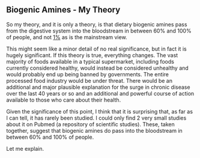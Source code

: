 ## Biogenic Amines - My Theory

So my theory, and it is only a theory, is that dietary biogenic amines pass from the digestive system into the bloodstream in between 60% and 100% of people, and not [1%](https://academic.oup.com/ajcn/article/85/5/1185/4633007) as is the mainstream view. 

This might seem like a minor detail of no real significance, but in fact it is hugely significant. If this theory is true, everything changes. The vast majority of foods available in a typical supermarket, including foods currently considered healthy, would instead be considered unhealthy and would probably end up being banned by governments. The entire processed food industry would be under threat. There would be an additional and major plausible explanation for the surge in chronic disease over the last 40 years or so and an additional and powerful course of action available to those who care about their health.

Given the significance of this point, I think that it is surprising that, as far as I can tell, it has rarely been studied. I could only find 2 very small studies about it on Pubmed (a repository of scientific studies). These, taken together, suggest that biogenic amines do pass into the bloodstream in between 60% and 100% of people.

Let me explain.


